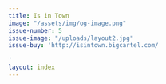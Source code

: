 ```yaml
---
title: Is in Town
image: "/assets/img/og-image.png"
issue-number: 5
issue-image: "/uploads/layout2.jpg"
issue-buy: 'http://isintown.bigcartel.com/

'
layout: index
---
```


